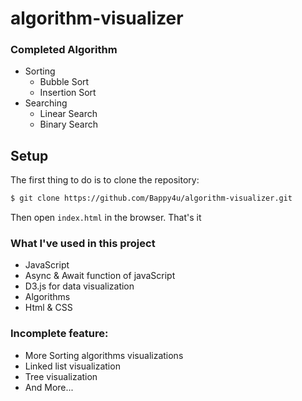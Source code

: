 # algorithm-visualizer 



### Completed Algorithm
* Sorting
  * Bubble Sort
  * Insertion Sort
* Searching
  * Linear Search
  * Binary Search

## Setup

The first thing to do is to clone the repository:

```sh
$ git clone https://github.com/Bappy4u/algorithm-visualizer.git
```
Then open `index.html` in the browser. That's it

### What I've used in this project

* JavaScript
* Async & Await function of javaScript
* D3.js for data visualization
* Algorithms
* Html & CSS


### Incomplete feature:

* More Sorting algorithms visualizations
* Linked list visualization
* Tree visualization
* And More...

### 



